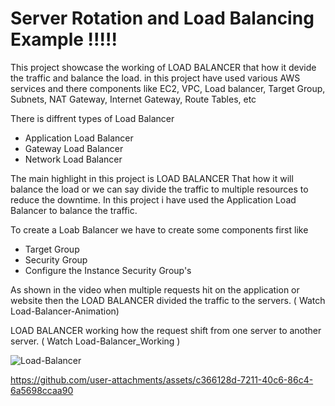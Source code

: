 # Server Rotation and Load Balancing Example !!!!!

This project showcase the working of LOAD BALANCER that how it devide the traffic and balance the load.
in this project have used various AWS services and there components like EC2, VPC, Load balancer, Target Group, Subnets, NAT Gateway, Internet Gateway, Route Tables, etc

There is diffrent types of Load Balancer
- Application Load Balancer
- Gateway Load Balancer
- Network Load Balancer

The main highlight in this project is LOAD BALANCER
That how it will balance the load or we can say divide the traffic to multiple resources to reduce the downtime. In this project i have used the Application Load Balancer to balance the traffic. 

To create a Loab Balancer we have to create some components first like
- Target Group
- Security Group
- Configure the Instance Security Group's 


As shown in the video when multiple requests hit on the application or website then the LOAD BALANCER divided the traffic to the servers. ( Watch Load-Balancer-Animation)

LOAD BALANCER working 
how the request shift from one server to another server. ( Watch Load-Balancer_Working )

![Load-Balancer](https://github.com/user-attachments/assets/03972aaf-d831-4753-a054-7999da256cdd)


https://github.com/user-attachments/assets/c366128d-7211-40c6-86c4-6a5698ccaa90

